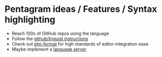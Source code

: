 # Pentagram ideas / Features / Syntax highlighting

* Reach 100s of GitHub repos using the language
* Follow the [github/linguist instructions](https://github.com/github/linguist/blob/master/CONTRIBUTING.md#adding-a-language)
* Check out [elm-format](https://github.com/avh4/elm-format#editor-integration) for high standards of editor-integration ease
* Maybe implement a [language server](https://langserver.org/)
